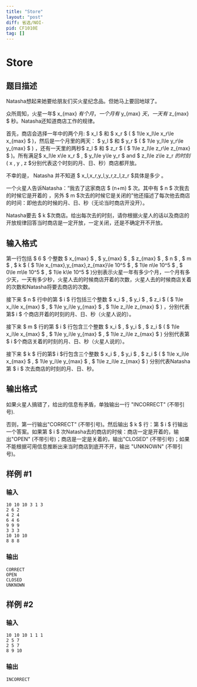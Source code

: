 ```yaml
---
title: "Store"
layout: "post"
diff: 省选/NOI-
pid: CF1010E
tag: []
---
```


# Store

## 题目描述

Natasha想起来她要给朋友们买火星纪念品。但她马上要回地球了。

众所周知，火星一年$ x_{max} $有个月，一个月有$ y_{max} $天， 一天有$ z_{max} $ 秒。Natasha还知道商店工作的规律。

首先，商店会选择一年中的两个月: $ x_l $ 和 $ x_r $ ( $ 1\le x_l\le x_r\le x_{max} $ )，然后是一个月里的两天： $ y_l $ 和 $ y_r $ ( $ 1\le y_l\le y_r\le y_{max} $ ) ，还有一天里的两秒$ z_l $ 和 $ z_r $ ( $ 1\le z_l\le z_r\le z_{max} $ )。所有满足$ x_l\le x\le x_r $ , $ y_l\le y\le y_r $ and $ z_l\le z\le z_r $的时刻($ x , y , z $分别代表这个时刻的月、日、秒）商店都开放。

不幸的是， Natasha 并不知道 $ x_l,x_r,y_l,y_r,z_l,z_r $具体是多少 。

一个火星人告诉Natasha：“我去了这家商店 $ (n+m) $ 次。其中有 $ n $ 次我去的时候它是开着的 ，另外 $ m $次去的时候它是关闭的”他还描述了每次他去商店的时间：即他去的时候的月、日、秒（无论当时商店开没开）。

Natasha要去 $ k $次商店。给出每次去的时刻，请你根据火星人的话以及商店的开放规律回答当时商店是一定开放，一定关闭，还是不确定开不开放。

## 输入格式

第一行包括 $ 6 $ 个整数 $ x_{max} $ , $ y_{max} $ , $ z_{max} $ , $ n $ , $ m $ , $ k $ ( $ 1\le x_{max},y_{max},z_{max}\le 10^5 $ , $ 1\le n\le 10^5 $ , $ 0\le m\le 10^5 $ , $ 1\le k\le 10^5 $ )分别表示火星一年有多少个月，一个月有多少天，一天有多少秒，火星人去的时候商店开着的次数，火星人去的时候商店关着的次数和Natasha将要去商店的次数。

接下来 $ n $ 行中的第 $ i $ 行包括三个整数 $ x_i $ , $ y_i $ , $ z_i $ ( $ 1\le x_i\le x_{max} $ , $ 1\le y_i\le y_{max} $ , $ 1\le z_i\le z_{max} $ ) ，分别代表第$ i $ 个商店开着的时刻的月、日、秒（火星人说的）。

接下来 $ m $ 行的第 $ i $ 行包含三个整数 $ x_i $ , $ y_i $ , $ z_i $ ( $ 1\le x_i\le x_{max} $ , $ 1\le y_i\le y_{max} $ , $ 1\le z_i\le z_{max} $ ) 分别代表第$ i $个商店关着的时刻的月、日、秒（火星人说的）。

接下来 $ k $ 行的第$ i $行包含三个整数 $ x_i $ , $ y_i $ , $ z_i $ ( $ 1\le x_i\le x_{max} $ , $ 1\le y_i\le y_{max} $ , $ 1\le z_i\le z_{max} $ ) 分别代表Natasha第 $ i $ 次去商店的时刻的月、日、秒。

## 输出格式

如果火星人搞错了，给出的信息有矛盾，单独输出一行 "INCORRECT" (不带引号).

否则，第一行输出"CORRECT" (不带引号)。然后输出 $ k $ 行：第 $ i $ 行输出一个答案。如果第 $ i $ 次Natasha去的商店的时候：商店一定是开着的，输出"OPEN" (不带引号)；商店是一定是关着的，输出"CLOSED" (不带引号)；如果不能根据可用信息推断出来当时商店到底开不开，输出 "UNKNOWN" (不带引号)。

## 样例 #1

### 输入

```
10 10 10 3 1 3
2 6 2
4 2 4
6 4 6
9 9 9
3 3 3
10 10 10
8 8 8

```

### 输出

```
CORRECT
OPEN
CLOSED
UNKNOWN

```

## 样例 #2

### 输入

```
10 10 10 1 1 1
2 5 7
2 5 7
8 9 10

```

### 输出

```
INCORRECT

```

